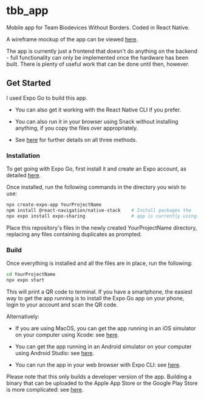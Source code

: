 # tbb_app

Mobile app for Team Biodevices Without Borders. Coded in React Native.

A wireframe mockup of the app can be viewed [here](https://app.moqups.com/FeX2TdYCYVktey58lKNGH06VkC4JquUX/view/page/a880590a1). 

The app is currently just a frontend that doesn't do anything on the backend - 
full functionality can only be implemented once the hardware has been built.
There is plenty of useful work that can be done until then, however.

## Get Started

I used Expo Go to build this app.

* You can also get it working with the React Native CLI if you prefer.

* You can also run it in your browser using Snack without installing anything, if you copy the files over appropriately.

* See [here](https://reactnative.dev/docs/environment-setup) for further details on all three methods.

### Installation

To get going with Expo Go, first install it and create an Expo account, as detailed 
[here](https://docs.expo.dev/get-started/installation/).

Once installed, run the following commands in the directory you wish to use:

```bash
npx create-expo-app YourProjectName
npm install @react-navigation/native-stack    # Install packages the  
npx expo install expo-sharing                 # app is currently using.
```

Place this repository's files in the newly created YourProjectName directory, replacing any files 
containing duplicates as prompted. 

### Build

Once everything is installed and all the files are in place, run the following:

```bash
cd YourProjectName
npx expo start
```

This will print a QR code to terminal. If you have a smartphone, the easiest way to get the
app running is to install the Expo Go app on your phone, login to your account and scan the QR code. 

Alternatively:

* If you are using MacOS, you can get the app running in an iOS simulator on your computer using Xcode: 
see [here](https://docs.expo.dev/workflow/ios-simulator/).

* You can get the app running in an Android simulator on your computer using Android Studio: 
see [here](https://docs.expo.dev/workflow/android-studio-emulator/).

* You can run the app in your web browser with Expo CLI: see [here](https://docs.expo.dev/workflow/web/).

Please note that this only builds a developer version of the app. Building a binary that can be uploaded to the Apple App Store or the Google Play Store is more complicated: see [here](https://docs.expo.dev/build/setup/). 
